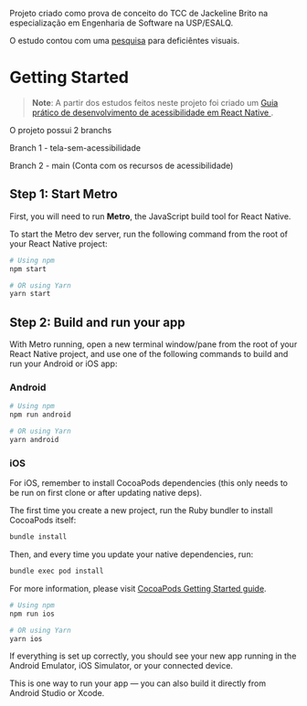 Projeto criado como prova de conceito do TCC de Jackeline Brito na especialização em Engenharia de Software na USP/ESALQ.

O estudo contou com uma [pesquisa](https://forms.office.com/pages/responsepage.aspx?id=1orxjyM08EuJ05VjH42pJPqPLu2xkLZCgQoQpGkKs_FUQTVSRkJKSVVQNFI3VURBVTQ5UVI4N0hLRS4u&route=shorturl) para deficiêntes visuais.

# Getting Started

> **Note**: A partir dos estudos feitos neste projeto foi criado um [Guia prático de desenvolvimento de acessibilidade em React Native
](https://www.notion.so/Manual-acessibilidade-para-desenvolvedores-utilizando-React-Native-21dd49d7aa2d80a9b9a9e7abab87bb62).

O projeto possui 2 branchs

Branch 1 - tela-sem-acessibilidade

Branch 2 - main (Conta com os recursos de acessibilidade)

## Step 1: Start Metro

First, you will need to run **Metro**, the JavaScript build tool for React Native.

To start the Metro dev server, run the following command from the root of your React Native project:

```sh
# Using npm
npm start

# OR using Yarn
yarn start
```

## Step 2: Build and run your app

With Metro running, open a new terminal window/pane from the root of your React Native project, and use one of the following commands to build and run your Android or iOS app:

### Android

```sh
# Using npm
npm run android

# OR using Yarn
yarn android
```

### iOS

For iOS, remember to install CocoaPods dependencies (this only needs to be run on first clone or after updating native deps).

The first time you create a new project, run the Ruby bundler to install CocoaPods itself:

```sh
bundle install
```

Then, and every time you update your native dependencies, run:

```sh
bundle exec pod install
```

For more information, please visit [CocoaPods Getting Started guide](https://guides.cocoapods.org/using/getting-started.html).

```sh
# Using npm
npm run ios

# OR using Yarn
yarn ios
```

If everything is set up correctly, you should see your new app running in the Android Emulator, iOS Simulator, or your connected device.

This is one way to run your app — you can also build it directly from Android Studio or Xcode.


